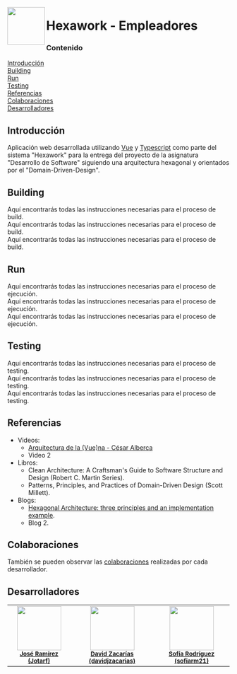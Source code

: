 <img align="left" src="https://github.com/Jotarf/PruebasVue/blob/main/src/infraestructura/assets/hexawork%20logo.png?s=85" width="85px;" alt=""></img>  
# Hexawork - Empleadores  
### Contenido  
[Introducción](#introduccion)  
[Building](#build)  
[Run](#runing)  
[Testing](#testing)    
[Referencias](#referencias)  
[Colaboraciones](#colaboraciones)  
[Desarrolladores](#desarrolladores)  
<a name="introduccion"></a>
## Introducción
Aplicación web desarrollada utilizando <a href="https://vuejs.org/">Vue</a> y <a href="https://www.typescriptlang.org/">Typescript</a> como parte del sistema "Hexawork" para la entrega del proyecto de la asignatura "Desarrollo de Software" siguiendo una arquitectura hexagonal y orientados por el "Domain-Driven-Design".
<a name="build"></a>
## Building
Aquí encontrarás todas las instrucciones necesarias para el proceso de build.  
Aquí encontrarás todas las instrucciones necesarias para el proceso de build.  
Aquí encontrarás todas las instrucciones necesarias para el proceso de build.  
<a name="runing"></a>
## Run
Aquí encontrarás todas las instrucciones necesarias para el proceso de ejecución.  
Aquí encontrarás todas las instrucciones necesarias para el proceso de ejecución.  
Aquí encontrarás todas las instrucciones necesarias para el proceso de ejecución.  
<a name="testing"></a>
## Testing
Aquí encontrarás todas las instrucciones necesarias para el proceso de testing.  
Aquí encontrarás todas las instrucciones necesarias para el proceso de testing.  
Aquí encontrarás todas las instrucciones necesarias para el proceso de testing. 
<a name="referencias"></a>  
## Referencias  
 - Videos:  
   - <a href="https://www.youtube.com/watch?v=NpjecaAgcVQ&ab_channel=AutentiaAutentia">Arquitectura de la (Vue)na - César Alberca</a>
   - Video 2
 - Libros:
   - Clean Architecture: A Craftsman's Guide to Software Structure and Design (Robert C. Martin Series).
   - Patterns, Principles, and Practices of Domain-Driven Design (Scott Millett).  
 - Blogs:  
   - <a href="https://blog.octo.com/en/hexagonal-architecture-three-principles-and-an-implementation-example/">Hexagonal Architecture: three principles and an implementation example</a>.
   - Blog 2. 
<a name="colaboraciones"></a>  
## Colaboraciones  
También se pueden observar las <a href="https://github.com/Raccoon-Devs/HexaWork-FrontEnd-Vue/graphs/contributors">colaboraciones</a> realizadas por cada desarrollador.
<a name="desarolladores"></a>
## Desarrolladores  
<table>
    <tr>
    <td align="center"><img src="https://github.com/Jotarf.png?s=100" width="100px;" alt=""/><br /><sub><b><a href="https://github.com/Jotarf">José Ramírez (Jotarf)</a></b></sub><br /></td>
    <td align="center"><img src="https://github.com/davidjzacarias.png?s=100" width="100px;" alt=""/><br /><sub><b><a href="https://github.com/davidjzacarias">David Zacarías (davidjzacarias)</b></a></sub><br /></td>
    <td align="center"><img src="https://github.com/sofiarm21.png?s=100" width="100px;" alt=""/><br /><sub><b><a href="https://github.com/sofiarm21">Sofía Rodríguez (sofiarm21)</b></a></sub><br /></td>
  </tr>
</table>  
